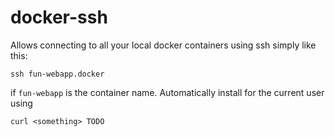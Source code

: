 docker-ssh
==========

Allows connecting to all your local docker containers using ssh simply like this:

	ssh fun-webapp.docker

if `fun-webapp` is the container name. Automatically install for the current user using

	curl <something> TODO
